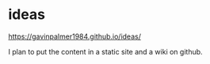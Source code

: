 # ideas
https://gavinpalmer1984.github.io/ideas/

I plan to put the content in a static site and a wiki on github.
